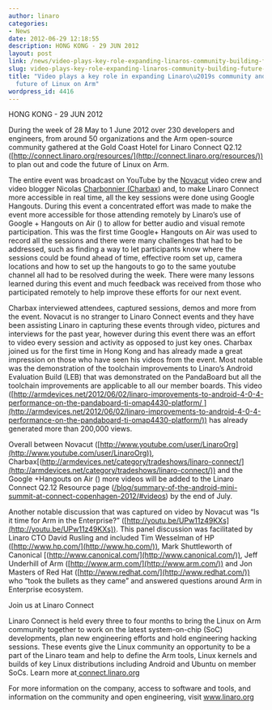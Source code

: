 ```yaml
---
author: linaro
categories:
- News
date: 2012-06-29 12:18:55
description: HONG KONG - 29 JUN 2012
layout: post
link: /news/video-plays-key-role-expanding-linaros-community-building-future-linux-arm/
slug: video-plays-key-role-expanding-linaros-community-building-future-linux-arm
title: "Video plays a key role in expanding Linaro\u2019s community and building the
  future of Linux on Arm"
wordpress_id: 4416
---
```


HONG KONG - 29 JUN 2012

During the week of 28 May to 1 June 2012 over 230 developers and engineers, from around 50 organizations and the Arm open-source community gathered at the Gold Coast Hotel for Linaro Connect Q2.12 ([http://connect.linaro.org/resources/](http://connect.linaro.org/resources/)) to plan out and code the future of Linux on Arm.

The entire event was broadcast on YouTube by the [Novacut](http://novacut.com/) video crew and video blogger Nicolas [Charbonnier (Charbax](http://armdevices.net/category/tradeshows/linaro-connect/)) and, to make Linaro Connect more accessible in real time, all the key sessions were done using Google Hangouts. During this event a concentrated effort was made to make the event more accessible for those attending remotely by Linaro’s use of Google + Hangouts on Air () to allow for better audio and visual remote participation. This was the first time Google+ Hangouts on Air was used to record all the sessions and there were many challenges that had to be addressed, such as finding a way to let participants know where the sessions could be found ahead of time, effective room set up, camera locations and how to set up the hangouts to go to the same youtube channel all had to be resolved during the week. There were many lessons learned during this event and much feedback was received from those who participated remotely to help improve these efforts for our next event.

Charbax interviewed attendees, captured sessions, demos and more from the event. Novacut is no stranger to Linaro Connect events and they have been assisting Linaro in capturing these events through video, pictures and interviews for the past year, however during this event there was an effort to video every session and activity as opposed to just key ones. Charbax joined us for the first time in Hong Kong and has already made a great impression on those who have seen his videos from the event. Most notable was the demonstration of the toolchain improvements to Linaro’s Android Evaluation Build (LEB) that was demonstrated on the PandaBoard but all the toolchain improvements are applicable to all our member boards. This video ([http://armdevices.net/2012/06/02/linaro-improvements-to-android-4-0-4-performance-on-the-pandaboard-ti-omap4430-platform/ ](http://armdevices.net/2012/06/02/linaro-improvements-to-android-4-0-4-performance-on-the-pandaboard-ti-omap4430-platform/)) has already generated more than 200,000 views.

Overall between Novacut ([http://www.youtube.com/user/LinaroOrg](http://www.youtube.com/user/LinaroOrg)), Charbax[(http://armdevices.net/category/tradeshows/linaro-connect/](http://armdevices.net/category/tradeshows/linaro-connect/)) and the Google +Hangouts on Air ([]()) more videos will be added to the Linaro Connect Q2.12 Resource page ([/blog/summary-of-the-android-mini-summit-at-connect-copenhagen-2012/#videos](/blog/summary-of-the-android-mini-summit-at-connect-copenhagen-2012/#videos)) by the end of July.

Another notable discussion that was captured on video by Novacut was “Is it time for Arm in the Enterprise?” ([http://youtu.be/UPw11z49KXs](http://youtu.be/UPw11z49KXs)). This panel discussion was facilitated by Linaro CTO David Rusling and included Tim Wesselman of HP ([http://www.hp.com/](http://www.hp.com/)), Mark Shuttleworth of Canonical [(http://www.canonical.com/](http://www.canonical.com/)), Jeff Underhill of Arm ([http://www.arm.com/](http://www.arm.com/)) and Jon Masters of Red Hat ([http://www.redhat.com/](http://www.redhat.com/)) who “took the bullets as they came” and answered questions around Arm in Enterprise ecosystem.

Join us at Linaro Connect

Linaro Connect is held every three to four months to bring the Linux on Arm community together to work on the latest system-on-chip (SoC) developments, plan new engineering efforts and hold engineering hacking sessions. These events give the Linux community an opportunity to be a part of the Linaro team and help to define the Arm tools, Linux kernels and builds of key Linux distributions including Android and Ubuntu on member SoCs. Learn more at[ connect.linaro.org](http://connect.linaro.org/)

For more information on the company, access to software and tools, and information on the community and open engineering, visit www.linaro.org